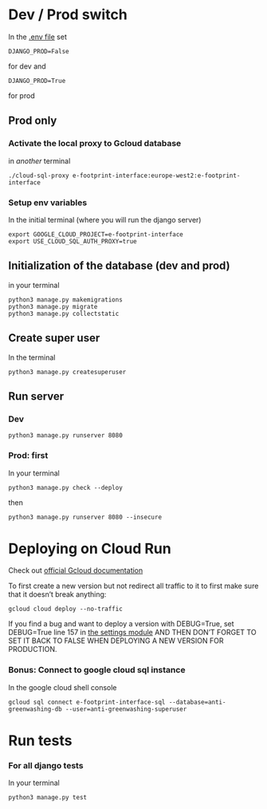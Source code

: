 # Dev / Prod switch

In the [.env file](../.env) set 
```
DJANGO_PROD=False
```
for dev and
```
DJANGO_PROD=True
```
for prod

## Prod only
### Activate the local proxy to Gcloud database
in *another* terminal 
```
./cloud-sql-proxy e-footprint-interface:europe-west2:e-footprint-interface
```

### Setup env variables 

In the initial terminal (where you will run the django server) 

```
export GOOGLE_CLOUD_PROJECT=e-footprint-interface
export USE_CLOUD_SQL_AUTH_PROXY=true
```

## Initialization of the database (dev and prod)
in your terminal
```
python3 manage.py makemigrations
python3 manage.py migrate
python3 manage.py collectstatic
```

## Create super user 

In the terminal 
```
python3 manage.py createsuperuser
```

## Run server
### Dev
```
python3 manage.py runserver 8080
```

### Prod: first
In your terminal 
```
python3 manage.py check --deploy    
```
then
```
python3 manage.py runserver 8080 --insecure
```

# Deploying on Cloud Run
Check out [official Gcloud documentation](https://cloud.google.com/python/django/run?hl=fr#run-locally)

To first create a new version but not redirect all traffic to it to first make sure that it doesn’t break anything:

```
gcloud cloud deploy --no-traffic
```

If you find a bug and want to deploy a version with DEBUG=True, set DEBUG=True line 157 in [the settings module](e_footprint_interface/settings.py) AND THEN DON’T FORGET TO SET IT BACK TO FALSE WHEN DEPLOYING A NEW VERSION FOR PRODUCTION.

 
### Bonus: Connect to google cloud sql instance 

In the google cloud shell console

```
gcloud sql connect e-footprint-interface-sql --database=anti-greenwashing-db --user=anti-greenwashing-superuser
```

# Run tests 

### For all django tests

In your terminal 
```
python3 manage.py test    
```

